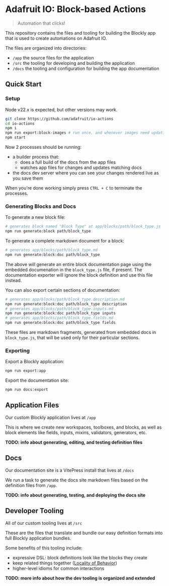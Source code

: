 # Adafruit IO: Block-based Actions

> Automation that clicks!

This repository contains the files and tooling for building the Blockly app
that is used to create automations on Adafruit IO.

The files are organized into directories:
- `/app` the source files for the application
- `/src` the tooling for developing and building the application
- `/docs` the tooling and configuration for building the app documentation

## Quick Start

### Setup

Node v22.x is expected, but other versions may work.

```sh
git clone https://github.com/adafruit/io-actions
cd io-actions
npm i
npm run export:block-images # run once, and whenever images need updating
npm start
```

Now 2 processes should be running:
- a builder process that:
    - does a full build of the docs from the app files
    - watches app files for changes and updates matching docs
- the docs dev server where you can see your changes rendered live as you save them

When you're done working simply press `CTRL + C` to terminate the processes.

### Generating Blocks and Docs

To generate a new block file:
```sh
# generates block named "Block Type" at app/blocks/path/block_type.js
npm run generate:block path/block_type
```

To generate a complete markdown document for a block:
```sh
# generates app/blocks/path/block_type.md
npm run generate:block:doc path/block_type
```
The above will generate an entire block documentation page using the embedded documenation in the `block_type.js` file, if present. The documentation exporter will ignore the block definition and use this file instead.

You can also export certain sections of documentation:
```sh
# generates app/blocks/path/block_type.description.md
npm run generate:block:doc path/block_type description
# generates app/blocks/path/block_type.inputs.md
npm run generate:block:doc path/block_type inputs
# generates app/blocks/path/block_type.fields.md
npm run generate:block:doc path/block_type fields
```

These files are markdown fragments, generated from embedded docs in `block_type.js`, that will be used only for their particular sections.

### Exporting

Export a Blockly application:
```sh
npm run export:app
```

Export the documentation site:
```sh
npm run docs:export
```


## Application Files

Our custom Blockly application lives at `/app`

This is where we create new workspaces, toolboxes, and blocks, as well as block
elements like fields, inputs, mixins, validators, generators, etc.

**TODO: info about generating, editing, and testing definition files**


## Docs

Our documentation site is a VitePress install that lives at `/docs`

We run a task to generate the docs site markdown files based on the definition
files from `/app`.

**TODO: info about generating, testing, and deploying the docs site**


## Developer Tooling

All of our custom tooling lives at `/src`

These are the files that translate and bundle our easy definition formats into
full Blockly application bundles.

Some benefits of this tooling include:
- expressive DSL: block definitions look like the blocks they create
- keep related things together ([Locality of Behavior](https://htmx.org/essays/locality-of-behaviour/))
- higher-level idioms for common interactions

**TODO: more info about how the dev tooling is organized and extended**
